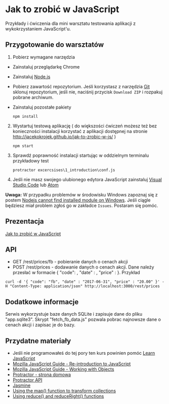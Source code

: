 # Jak to zrobić w JavaScript

Przykłady i ćwiczenia dla mini warsztatu testowania aplikacji z wykokrzystaniem JavaScript'u.

## Przygotowanie do warsztatów
1. Pobierz wymagane narzędzia
  * Zainstaluj przeglądarkę Chrome
  * Zainstaluj [Node.js](https://nodejs.org/)
  * Pobierz zawartość repozytorium. Jeśli korzystasz z narzędzia [Git](https://git-scm.com/downloads) sklonuj repozytorium, jeśli nie, naciśnij przycisk `Download ZIP` i rozpakuj pobrane archiwum.

  * Zainstaluj pozostałe pakiety

    `npm install`
    
2. Wystartuj testową aplikację  ( do większości ćwiczeń możesz też bez konieczności instalacji korzystać z aplikacji dostępnej na stronie http://jacekokrojek.github.io/jak-to-zrobic-w-js/ )

    `npm start`

3. Sprawdź poprawność instalacji startując w oddzielnym terminalu przykładowy test

    `protractor excercsises\1_introduction\conf.js`

4. Jeśli nie masz swojego ulubionego edytora JavaScript zainstaluj [Visual Studio Code](https://code.visualstudio.com/) lub [Atom](https://atom.io/)

**Uwaga:** W przypadku problemów w środowisku Windows zapoznaj się z postem [Nodejs cannot find installed module on Windows](http://stackoverflow.com/questions/9587665/nodejs-cannot-find-installed-module-on-windows/). Jeśli ciągle będziesz miał problem zgłoś go w zakładce `Issues`. Postaram się pomóc.

## Prezentacja
[Jak to zrobić w JavaScript](http://www.slideshare.net/jacekokrojek/aadays-2015-jak-to-zrobic-w-javascript)

## API

* GET /rest/prices/fb - pobieranie danych o cenach akcji
* POST /rest/prices - dodawanie danych o cenach akcji. Dane należy przesłać w formacie { "code": <stock-code>, "date" : <data-in-format-YYYY-MM-DD>, "price" : <price> }. Przykład 

`curl -d '{ "code": "fb", "date" : "2017-06-31", "price" : "20.00" }' -H "Content-Type: application/json" http://localhost:3000/rest/prices`

## Dodatkowe informacje

Serwis wykorzystuje baze danych SQLite i zapisuje dane do pliku "app.sqlite3". Skrypt "fetch\_fb\_data.js" pozwala pobrac najnowsze dane o cenach akcji i zapisac je do bazy.

## Przydatne materiały
* Jeśli nie programowałeś do tej pory ten kurs powinien pomóc [Learn JavaScript](https://www.codecademy.com/tracks/javascript)
* [Mozilla JavaScript Guide - Re-introduction to JavaScript](https://developer.mozilla.org/en-US/docs/Web/JavaScript/A_re-introduction_to_JavaScript)
* [Mozilla JavaScript Guide - Working with Objects](https://developer.mozilla.org/en-US/docs/Web/JavaScript/Guide/Working_with_Objects)
* [Protractor - strona domowa](https://angular.github.io/protractor/#/)
* [Protractor API](https://angular.github.io/protractor/#/api)
* [Jasmine](http://jasmine.github.io/2.3/introduction.html)
* [Using the map() function to transform collections](https://www.youtube.com/watch?v=646Xw2qFqJU)
* [Using reduce() and reduceRight() functions](https://www.youtube.com/watch?v=CQdaGcxQhSE)
